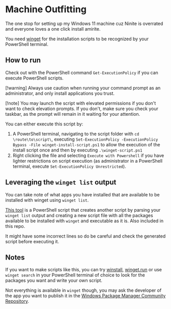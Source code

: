 # Machine Outfitting

The one stop for setting up my Windows 11 machine cuz Ninite is overrated and everyone loves a one click install amirite.

You need [winget](https://github.com/microsoft/winget-cli/) for the installation scripts to be recognized by your PowerShell terminal.

## How to run

Check out with the PowerShell command `Get-ExecutionPolicy` if you can execute PowerShell scripts.  

[!warning] Always use caution when running your command prompt as an administrator, and only install applications you trust.  

[!note] You may launch the script with elevated permissions if you don't want to check elevation prompts.
If you don't, make sure you check your taskbar, as the prompt will remain in it waiting for your attention.

You can either execute this script by:  

1. A PowerShell terminal, navigating to the script folder with `cd \route\to\script\`, executing `Set-ExecutionPolicy -ExecutionPolicy Bypass -File winget-install-script.ps1` to allow the execution of the install script once and then by executing `.\winget-script.ps1`
1. Right clicking the file and selecting `Execute with Powershell` if you have lighter restrictions on script execution (as administrator in a PowerShell terminal, execute `Set-ExecutionPolicy Unrestricted`).  

## Leveraging the `winget list` output

You can take note of what apps you have installed that are available to be installed with winget using `winget list`.  

[This tool](https://gist.github.com/jfalava/7ed352478721bcf10ff3da1cae6a6623) is a PowerShell script that creates another script by parsing your `winget list` output and creating a new script file with all the packages available to be installed with `winget` and executable as it is. Also included in this repo.  

It might have some incorrect lines so do be careful and check the generated script before executing it.

## Notes

If you want to make scripts like this, you can try [winstall](https://winstall.app/), [winget.run](https://winget.run) or use `winget search` in your PowerShell terminal of choice to look for the packages you want and write your own script.  

Not everything is available in `winget` though, you may ask the developer of the app you want to publish it in the [Windows Package Manager Community Repository](https://docs.microsoft.com/es-es/windows/package-manager/package/repository).
